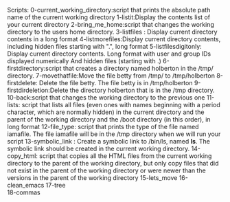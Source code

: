 Scripts: 
	0-current_working_directory:script that prints the absolute path name of the current working directory
	1-listit:Display the contents list of your current directory
	2-bring_me_home:script that changes the working directory to the users home directory.
	3-listfiles : Display current directory contents in a long format
	4-listmorefiles:Display current directory contents, including hidden files starting with ".", long format
	5-listfilesdigitonly:
				Display current directory contents.
				Long format
				with user and group IDs displayed numerically
				And hidden files (starting with .)
	6-firstdirectory:script that creates a directory named holberton in the /tmp/ directory.
	7-movethatfile:Move the file betty from /tmp/ to /tmp/holberton
	8-firstdelete:
				Delete the file betty.
				The file betty is in /tmp/holberton
	9-firstdirdeletion:Delete the directory holberton that is in the /tmp directory.
	10-back:script that changes the working directory to the previous one
	11-lists:
		script that lists all files (even ones with names beginning with a period character, 
		which are normally hidden) in the current directory and the parent of the working directory 
		and the /boot directory (in this order), in long format
	12-file_type: 
		script that prints the type of the file named iamafile. The file iamafile will be in 
		the /tmp directory when we will run your script
	13-symbolic_link  :
		Create a symbolic link to /bin/ls, named __ls__. 
		The symbolic link should be created in the current working directory.
	14-copy_html:
		script that copies all the HTML files from the current working directory 
		to the parent of the working directory, but only copy files that did not 
		exist in the parent of the working directory or were newer than the versions 
		in the parent of the working directory
	15-lets_move
	16-clean_emacs
	17-tree          
	18-commas
